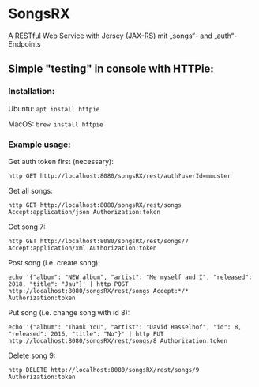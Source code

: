 # SongsRX

A RESTful Web Service with Jersey (JAX-RS) mit „songs“- and „auth“-Endpoints

## Simple "testing" in console with HTTPie:

### Installation:

Ubuntu: ```apt install httpie```

MacOS: ```brew install httpie```

### Example usage:

Get auth token first (necessary):

```http GET http://localhost:8080/songsRX/rest/auth?userId=mmuster```

Get all songs:

```http GET http://localhost:8080/songsRX/rest/songs Accept:application/json Authorization:token```

Get song 7:

```http GET http://localhost:8080/songsRX/rest/songs/7 Accept:application/xml Authorization:token```

Post song (i.e. create song):

```echo '{"album": "NEW album", "artist": "Me myself and I", "released": 2018, "title": "Jau"}' | http POST http://localhost:8080/songsRX/rest/songs Accept:*/* Authorization:token```

Put song (i.e. change song with id 8):

```echo '{"album": "Thank You", "artist": "David Hasselhof", "id": 8, "released": 2016, "title": "No"}' | http PUT http://localhost:8080/songsRX/rest/songs/8 Authorization:token```

Delete song 9:

```http DELETE http://localhost:8080/songsRX/rest/songs/9 Authorization:token```

